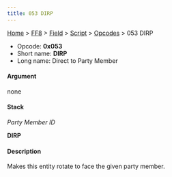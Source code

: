 ```yaml
---
title: 053 DIRP
---
```


[Home](../../../../Main%20Page.md.md) > [FF8](../../../../FF8.md) > [Field](../../../Field.md) > [Script](../../Script.md) > [Opcodes](../Opcodes.md) > 053 DIRP

-   Opcode: **0x053**
-   Short name: **DIRP**
-   Long name: Direct to Party Member

#### Argument

none

#### Stack

  
*Party Member ID*

**DIRP**

#### Description

Makes this entity rotate to face the given party member.
